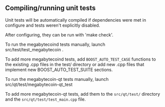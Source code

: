 Compiling/running unit tests
----------------------------

Unit tests will be automatically compiled if dependencies were met in configure
and tests weren't explicitly disabled.

After configuring, they can be run with 'make check'.

To run the megabytecoind tests manually, launch src/test/test_megabytecoin .

To add more megabytecoind tests, add `BOOST_AUTO_TEST_CASE` functions to the existing
.cpp files in the test/ directory or add new .cpp files that
implement new BOOST_AUTO_TEST_SUITE sections.

To run the megabytecoin-qt tests manually, launch src/qt/test/megabytecoin-qt_test

To add more megabytecoin-qt tests, add them to the `src/qt/test/` directory and
the `src/qt/test/test_main.cpp` file.